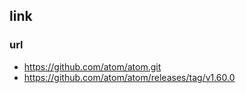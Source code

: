 
## link

### url
* https://github.com/atom/atom.git
* https://github.com/atom/atom/releases/tag/v1.60.0

